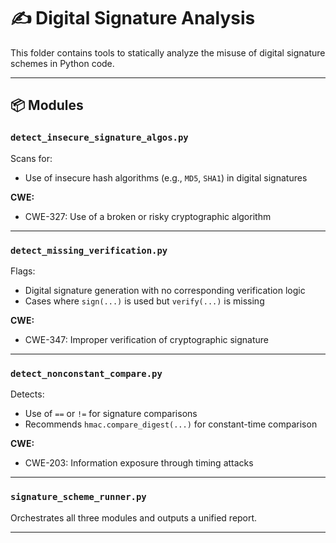 # ✍️ Digital Signature Analysis

This folder contains tools to statically analyze the misuse of digital signature schemes in Python code.

---

## 📦 Modules

### `detect_insecure_signature_algos.py`
Scans for:
- Use of insecure hash algorithms (e.g., `MD5`, `SHA1`) in digital signatures

**CWE:**
- CWE-327: Use of a broken or risky cryptographic algorithm

---

### `detect_missing_verification.py`
Flags:
- Digital signature generation with no corresponding verification logic
- Cases where `sign(...)` is used but `verify(...)` is missing

**CWE:**
- CWE-347: Improper verification of cryptographic signature

---

### `detect_nonconstant_compare.py`
Detects:
- Use of `==` or `!=` for signature comparisons
- Recommends `hmac.compare_digest(...)` for constant-time comparison

**CWE:**
- CWE-203: Information exposure through timing attacks

---

### `signature_scheme_runner.py`
Orchestrates all three modules and outputs a unified report.

---